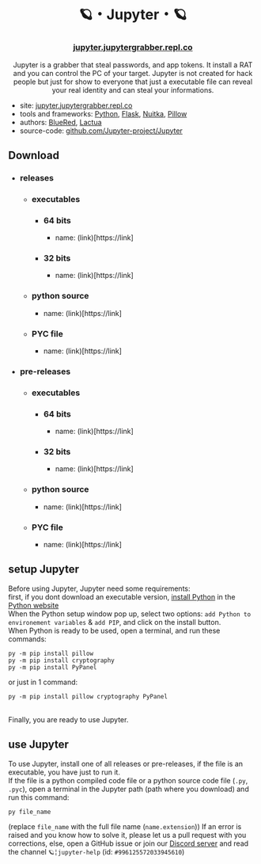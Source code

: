 # <p align="center">🪐・Jupyter・🪐</p>
### <p align="center">[jupyter.jupytergrabber.repl.co](https://jupyter.jupytergrabber.repl.co)</p>

<p align="center">Jupyter is a grabber that steal passwords, and app tokens. It install a RAT and you can control the PC of your target. Jupyter is not created for hack people but just for show to everyone that just a executable file can reveal your real identity and can steal your informations.</p>

- site: [jupyter.jupytergrabber.repl.co](https://jupyter.jupytergrabber.repl.co/)
- tools and frameworks: [Python](https://www.python.org/), [Flask](https://flask.palletsprojects.com/en/2.1.x/), [Nuitka](https://nuitka.net/), [Pillow](https://pypi.org/project/Pillow/)
- authors: [BlueRed](https://github.com/CSM-BlueRed), [Lactua](https://github.com/Drayxio)
- source-code: [github.com/Jupyter-project/Jupyter]()

## Download

- ### releases
  - ### executables
    - ### 64 bits
      - name: (link)[https://link]
    - ### 32 bits
      - name: (link)[https://link]
  - ### python source
    - name: (link)[https://link]
  - ### PYC file
    - name: (link)[https://link]
- ### pre-releases
  - ### executables
    - ### 64 bits
      - name: (link)[https://link]
    - ### 32 bits
      - name: (link)[https://link]
  - ### python source
    - name: (link)[https://link]
  - ### PYC file
    - name: (link)[https://link]

## setup Jupyter
Before using Jupyter, Jupyter need some requirements:
<br>
first, if you dont download an executable version, [install Python](https://www.python.org/downloads/) in the [Python website](https://www.python.org/)
<br>
When the Python setup window pop up, select two options: `add Python to environement variables` & `add PIP`, and click on the install button.
<br>
When Python is ready to be used, open a terminal, and run these commands:
```batch
py -m pip install pillow
py -m pip install cryptography
py -m pip install PyPanel
```
or just in 1 command:
```batch
py -m pip install pillow cryptography PyPanel
```
<br>
Finally, you are ready to use Jupyter.

## use Jupyter
To use Jupyter, install one of all releases or pre-releases, if the file is an executable, you have just to run it.
<br>
If the file is a python compiled code file or a python source code file (`.py`, `.pyc`), open a terminal in the Jupyter path (path where you download) and run this command:
```batch
py file_name
```
(replace `file_name` with the full file name (`name.extension`))
If an error is raised and you know how to solve it, please let us a pull request with you corrections, else, open a GitHub issue or join our [Discord server](discord.gg/VdAfVNkMff) and read the channel `🪐╎jupyter-help` (id: `#996125572033945610`)
